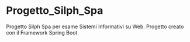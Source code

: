 # Progetto_Silph_Spa
Progetto Silph Spa per esame Sistemi Informativi su Web. Progetto creato con il Framework Spring Boot
